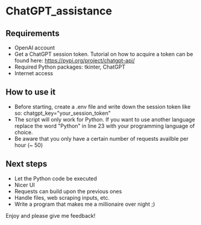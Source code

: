 # ChatGPT_assistance

## Requirements
* OpenAI account
* Get a ChatGPT session token. Tutorial on how to acquire a token can be found here: https://pypi.org/project/chatgpt-api/
* Required Python packages: tkinter, ChatGPT
* Internet access

## How to use it
* Before starting, create a .env file and write down the session token like so: chatgpt_key="your_session_token"
* The script will only work for Python. If you want to use another language replace the word "Python" in line 23 with your programming language of choice.
* Be aware that you only have a certain number of requests availble per hour (~ 50)

## Next steps
* Let the Python code be executed
* Nicer UI
* Requests can build upon the previous ones
* Handle files, web scraping inputs, etc.
* Write a program that makes me a millionaire over night ;)

Enjoy and please give me feedback!
